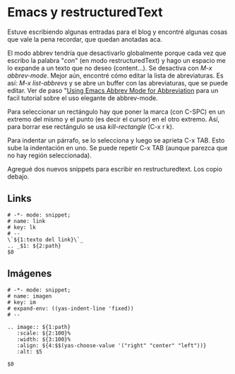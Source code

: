 # Emacs y restructuredText


Estuve escribiendo algunas entradas para el blog y encontré algunas cosas que
vale la pena recordar, que quedan anotadas aca.

El modo abbrev tendría que desactivarlo globalmente porque cada vez que escribo
la palabra \"*con*\" (en modo restructuredText) y hago un espacio me lo expande
a un texto que no deseo (content\...). Se desactiva con *M-x abbrev-mode*. Mejor
aún, encontré cómo editar la lista de abreviaturas. Es así: *M-x list-abbrevs* y
se abre un buffer con las abreviaturas, que se puede editar. Ver de paso
\"[Using Emacs Abbrev Mode for
Abbreviation](http://ergoemacs.org/emacs/emacs_abbrev_mode.html) para un facil
tutorial sobre el uso elegante de abbrev-mode.

Para seleccionar un rectángulo hay que poner la marca (con C-SPC) en un
extremo del mismo y el punto (es decir el cursor) en el otro extremo.
Así, para borrar ese rectángulo se usa *kill-rectangle* (C-x r k).

Para indentar un párrafo, se lo selecciona y luego se aprieta C-x TAB.
Esto sube la indentación en uno. Se puede repetir C-x TAB (aunque
parezca que no hay región seleccionada).

Agregué dos nuevos snippets para escribir en restructuredtext. Los copio
debajo.

## Links

    # -*- mode: snippet;
    # name: link
    # key: lk
    # --
    \`${1:texto del link}\`_
    .. _$1: ${2:path}
    $0

## Imágenes

    # -*- mode: snippet;
    # name: imagen
    # key: im
    # expand-env: ((yas-indent-line 'fixed))
    # --

    .. image:: ${1:path}
       :scale: ${2:100}%
       :width: ${3:100}%
       :align: ${4:$$(yas-choose-value '("right" "center" "left"))}
       :alt: $5

    $0

